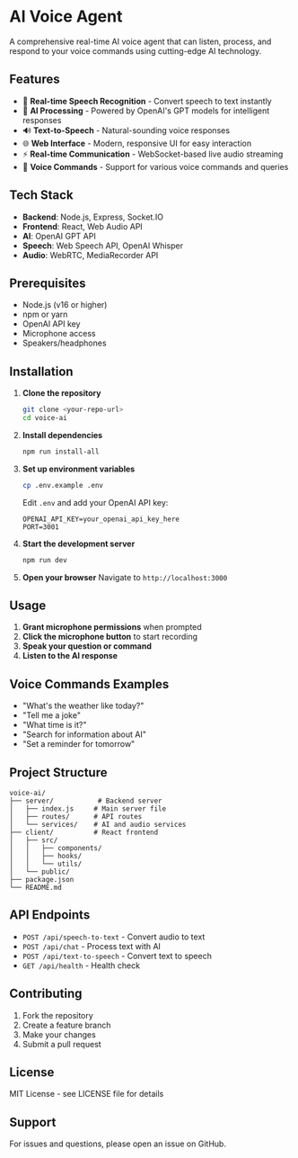 # AI Voice Agent

A comprehensive real-time AI voice agent that can listen, process, and respond to your voice commands using cutting-edge AI technology.

## Features

- 🎤 **Real-time Speech Recognition** - Convert speech to text instantly
- 🤖 **AI Processing** - Powered by OpenAI's GPT models for intelligent responses
- 🔊 **Text-to-Speech** - Natural-sounding voice responses
- 🌐 **Web Interface** - Modern, responsive UI for easy interaction
- ⚡ **Real-time Communication** - WebSocket-based live audio streaming
- 🎯 **Voice Commands** - Support for various voice commands and queries

## Tech Stack

- **Backend**: Node.js, Express, Socket.IO
- **Frontend**: React, Web Audio API
- **AI**: OpenAI GPT API
- **Speech**: Web Speech API, OpenAI Whisper
- **Audio**: WebRTC, MediaRecorder API

## Prerequisites

- Node.js (v16 or higher)
- npm or yarn
- OpenAI API key
- Microphone access
- Speakers/headphones

## Installation

1. **Clone the repository**
   ```bash
   git clone <your-repo-url>
   cd voice-ai
   ```

2. **Install dependencies**
   ```bash
   npm run install-all
   ```

3. **Set up environment variables**
   ```bash
   cp .env.example .env
   ```
   Edit `.env` and add your OpenAI API key:
   ```
   OPENAI_API_KEY=your_openai_api_key_here
   PORT=3001
   ```

4. **Start the development server**
   ```bash
   npm run dev
   ```

5. **Open your browser**
   Navigate to `http://localhost:3000`

## Usage

1. **Grant microphone permissions** when prompted
2. **Click the microphone button** to start recording
3. **Speak your question or command**
4. **Listen to the AI response**

## Voice Commands Examples

- "What's the weather like today?"
- "Tell me a joke"
- "What time is it?"
- "Search for information about AI"
- "Set a reminder for tomorrow"

## Project Structure

```
voice-ai/
├── server/           # Backend server
│   ├── index.js     # Main server file
│   ├── routes/      # API routes
│   └── services/    # AI and audio services
├── client/          # React frontend
│   ├── src/
│   │   ├── components/
│   │   ├── hooks/
│   │   └── utils/
│   └── public/
├── package.json
└── README.md
```

## API Endpoints

- `POST /api/speech-to-text` - Convert audio to text
- `POST /api/chat` - Process text with AI
- `POST /api/text-to-speech` - Convert text to speech
- `GET /api/health` - Health check

## Contributing

1. Fork the repository
2. Create a feature branch
3. Make your changes
4. Submit a pull request

## License

MIT License - see LICENSE file for details

## Support

For issues and questions, please open an issue on GitHub. 